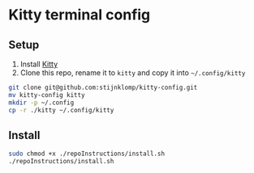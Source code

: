 # Kitty terminal config

## Setup

1. Install [Kitty](https://github.com/kovidgoyal/kitty)
2. Clone this repo, rename it to `kitty` and copy it into `~/.config/kitty`
```sh
git clone git@github.com:stijnklomp/kitty-config.git
mv kitty-config kitty
mkdir -p ~/.config
cp -r ./kitty ~/.config/kitty
```

## Install

```sh
sudo chmod +x ./repoInstructions/install.sh
./repoInstructions/install.sh
```
